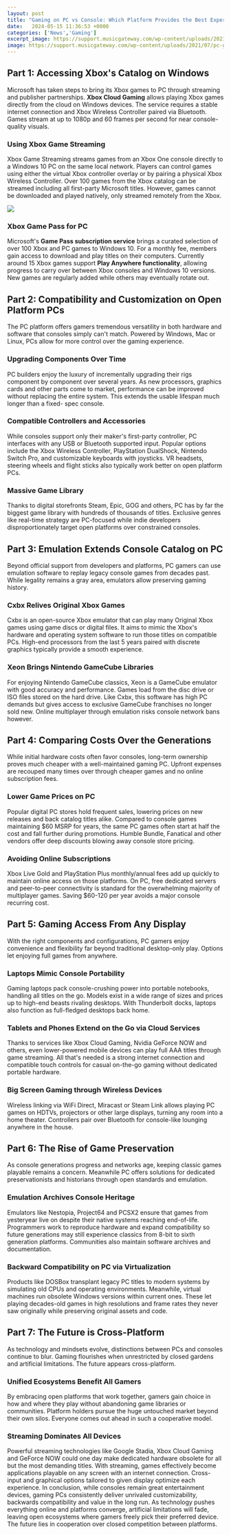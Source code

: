 ```yaml
---
layout: post
title: "Gaming on PC vs Console: Which Platform Provides the Best Experience?"
date:   2024-05-15 11:36:53 +0000
categories: ['News','Gaming']
excerpt_image: https://support.musicgateway.com/wp-content/uploads/2021/07/pc-gaming-vs-console.jpg
image: https://support.musicgateway.com/wp-content/uploads/2021/07/pc-gaming-vs-console.jpg
---
```


## Part 1: Accessing Xbox's Catalog on Windows  
Microsoft has taken steps to bring its Xbox games to PC through streaming and publisher partnerships. **Xbox Cloud Gaming** allows playing Xbox games directly from the cloud on Windows devices. The service requires a stable internet connection and Xbox Wireless Controller paired via Bluetooth. Games stream at up to 1080p and 60 frames per second for near console-quality visuals. 
### Using Xbox Game Streaming
Xbox Game Streaming streams games from an Xbox One console directly to a Windows 10 PC on the same local network. Players can control games using either the virtual Xbox controller overlay or by pairing a physical Xbox Wireless Controller. Over 100 games from the Xbox catalog can be streamed including all first-party Microsoft titles. However, games cannot be downloaded and played natively, only streamed remotely from the Xbox.

![](https://www.gamingscan.com/wp-content/uploads/2020/08/Console-vs-PC-Gaming.jpg)
### Xbox Game Pass for PC 
Microsoft's **Game Pass subscription service** brings a curated selection of over 100 Xbox and PC games to Windows 10. For a monthly fee, members gain access to download and play titles on their computers. Currently around 15 Xbox games support **Play Anywhere functionality**, allowing progress to carry over between Xbox consoles and Windows 10 versions. New games are regularly added while others may eventually rotate out.
## Part 2: Compatibility and Customization on Open Platform PCs
The PC platform offers gamers tremendous versatility in both hardware and software that consoles simply can't match. Powered by Windows, Mac or Linux, PCs allow for more control over the gaming experience.  
### Upgrading Components Over Time
PC builders enjoy the luxury of incrementally upgrading their rigs component by component over several years. As new processors, graphics cards and other parts come to market, performance can be improved without replacing the entire system. This extends the usable lifespan much longer than a fixed- spec console.
### Compatible Controllers and Accessories 
While consoles support only their maker's first-party controller, PC interfaces with any USB or Bluetooth supported input. Popular options include the Xbox Wireless Controller, PlayStation DualShock, Nintendo Switch Pro, and customizable keyboards with joysticks. VR headsets, steering wheels and flight sticks also typically work better on open platform PCs.
### Massive Game Library
Thanks to digital storefronts Steam, Epic, GOG and others, PC has by far the biggest game library with hundreds of thousands of titles. Exclusive genres like real-time strategy are PC-focused while indie developers disproportionately target open platforms over constrained consoles.
## Part 3: Emulation Extends Console Catalog on PC
Beyond official support from developers and platforms, PC gamers can use emulation software to replay legacy console games from decades past. While legality remains a gray area, emulators allow preserving gaming history.
### Cxbx Relives Original Xbox Games
Cxbx is an open-source Xbox emulator that can play many Original Xbox games using game discs or digital files. It aims to mimic the Xbox's hardware and operating system software to run those titles on compatible PCs. High-end processors from the last 5 years paired with discrete graphics typically provide a smooth experience. 
### Xeon Brings Nintendo GameCube Libraries 
For enjoying Nintendo GameCube classics, Xeon is a GameCube emulator with good accuracy and performance. Games load from the disc drive or ISO files stored on the hard drive. Like Cxbx, this software has high PC demands but gives access to exclusive GameCube franchises no longer sold new. Online multiplayer through emulation risks console network bans however.
## Part 4: Comparing Costs Over the Generations
While initial hardware costs often favor consoles, long-term ownership proves much cheaper with a well-maintained gaming PC. Upfront expenses are recouped many times over through cheaper games and no online subscription fees.
### Lower Game Prices on PC
Popular digital PC stores hold frequent sales, lowering prices on new releases and back catalog titles alike. Compared to console games maintaining $60 MSRP for years, the same PC games often start at half the cost and fall further during promotions. Humble Bundle, Fanatical and other vendors offer deep discounts blowing away console store pricing.
### Avoiding Online Subscriptions  
Xbox Live Gold and PlayStation Plus monthly/annual fees add up quickly to maintain online access on those platforms. On PC, free dedicated servers and peer-to-peer connectivity is standard for the overwhelming majority of multiplayer games. Saving $60-120 per year avoids a major console recurring cost.
## Part 5: Gaming Access From Any Display 
With the right components and configurations, PC gamers enjoy convenience and flexibility far beyond traditional desktop-only play. Options let enjoying full games from anywhere.
### Laptops Mimic Console Portability  
Gaming laptops pack console-crushing power into portable notebooks, handling all titles on the go. Models exist in a wide range of sizes and prices up to high-end beasts rivaling desktops. With Thunderbolt docks, laptops also function as full-fledged desktops back home. 
### Tablets and Phones Extend on the Go via Cloud Services 
Thanks to services like Xbox Cloud Gaming, Nvidia GeForce NOW and others, even lower-powered mobile devices can play full AAA titles through game streaming. All that's needed is a strong internet connection and compatible touch controls for casual on-the-go gaming without dedicated portable hardware.
### Big Screen Gaming through Wireless Devices
Wireless linking via WiFi Direct, Miracast or Steam Link allows playing PC games on HDTVs, projectors or other large displays, turning any room into a home theater. Controllers pair over Bluetooth for console-like lounging anywhere in the house.
## Part 6: The Rise of Game Preservation 
As console generations progress and networks age, keeping classic games playable remains a concern. Meanwhile PC offers solutions for dedicated preservationists and historians through open standards and emulation. 
### Emulation Archives Console Heritage
Emulators like Nestopia, Project64 and PCSX2 ensure that games from yesteryear live on despite their native systems reaching end-of-life. Programmers work to reproduce hardware and expand compatibility so future generations may still experience classics from 8-bit to sixth generation platforms. Communities also maintain software archives and documentation.
### Backward Compatibility on PC via Virtualization
Products like DOSBox transplant legacy PC titles to modern systems by simulating old CPUs and operating environments. Meanwhile, virtual machines run obsolete Windows versions within current ones. These let playing decades-old games in high resolutions and frame rates they never saw originally while preserving original assets and code. 
## Part 7: The Future is Cross-Platform 
As technology and mindsets evolve, distinctions between PCs and consoles continue to blur. Gaming flourishes when unrestricted by closed gardens and artificial limitations. The future appears cross-platform.
### Unified Ecosystems Benefit All Gamers 
By embracing open platforms that work together, gamers gain choice in how and where they play without abandoning game libraries or communities. Platform holders pursue the huge untouched market beyond their own silos. Everyone comes out ahead in such a cooperative model. 
### Streaming Dominates All Devices 
Powerful streaming technologies like Google Stadia, Xbox Cloud Gaming and GeForce NOW could one day make dedicated hardware obsolete for all but the most demanding titles. With streaming, games effectively become applications playable on any screen with an internet connection. Cross-input and graphical options tailored to given display optimize each experience.
In conclusion, while consoles remain great entertainment devices, gaming PCs consistently deliver unrivaled customizability, backwards compatibility and value in the long run. As technology pushes everything online and platforms converge, artificial limitations will fade, leaving open ecosystems where gamers freely pick their preferred device. The future lies in cooperation over closed competition between platforms.